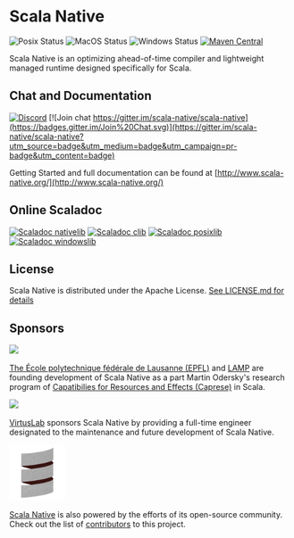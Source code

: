 # Scala Native

![Posix Status](https://github.com/scala-native/scala-native/actions/workflows/run-tests-linux.yml/badge.svg)
![MacOS Status](https://github.com/scala-native/scala-native/actions/workflows/run-tests-macos.yml/badge.svg)
![Windows Status](https://github.com/scala-native/scala-native/actions/workflows/run-tests-windows.yml/badge.svg)
[![Maven Central](https://img.shields.io/maven-central/v/org.scala-native/tools_2.12.svg)](https://maven-badges.herokuapp.com/maven-central/org.scala-native/tools_2.12)

Scala Native is an optimizing ahead-of-time compiler and lightweight managed runtime designed specifically for Scala.

## Chat and Documentation

[![Discord](https://img.shields.io/discord/632150470000902164.svg?label=&logo=discord&logoColor=ffffff&color=404244&labelColor=6A7EC2)](https://discord.gg/scala)
[![Join chat https://gitter.im/scala-native/scala-native](https://badges.gitter.im/Join%20Chat.svg)](https://gitter.im/scala-native/scala-native?utm_source=badge&utm_medium=badge&utm_campaign=pr-badge&utm_content=badge)

Getting Started and full documentation can be found at [http://www.scala-native.org/](http://www.scala-native.org/)


## Online Scaladoc

[![Scaladoc nativelib](https://javadoc.io/badge2/org.scala-native/nativelib_native0.4_2.13/javadoc.svg?label=nativelib)](https://javadoc.io/doc/org.scala-native/nativelib_native0.4_2.13)
[![Scaladoc clib](https://javadoc.io/badge2/org.scala-native/clib_native0.4_2.13/javadoc.svg?label=clib)](https://javadoc.io/doc/org.scala-native/clib_native0.4_2.13)
[![Scaladoc posixlib](https://javadoc.io/badge2/org.scala-native/posixlib_native0.4_2.13/javadoc.svg?label=posixlib)](https://javadoc.io/doc/org.scala-native/posixlib_native0.4_2.13)
[![Scaladoc windowslib](https://javadoc.io/badge2/org.scala-native/windowslib_native0.4_2.13/javadoc.svg?label=windowslib)](https://javadoc.io/doc/org.scala-native/windowslib_native0.4_2.13)



## License

Scala Native is distributed under the Apache License.
[See LICENSE.md for details](https://github.com/scala-native/scala-native/blob/main/LICENSE.md)

## Sponsors

[<img src="https://www.epfl.ch/wp/5.5/wp-content/themes/wp-theme-2018/assets/svg/epfl-logo.svg?refresh=now" width=200>][EPFL-Link]

[The École polytechnique fédérale de Lausanne (EPFL)][EPFL-Link] and [LAMP][EPFL_LAMP-Link] are founding development of Scala Native as a part Martin Odersky's research program of [Capatibilies for Resources and Effects (Caprese)][Caprese-Link] in Scala.


[<img src="https://raw.githubusercontent.com/VirtusLab/scala-cli/main/website/static/img/vl_logo_small.png" width=200>][VirtusLab-Link]

[VirtusLab][VirtusLab-Link] sponsors Scala Native by providing a full-time engineer designated to the maintenance and future development of Scala Native.

[<img src="https://raw.githubusercontent.com/scala-native/scala-native/main/docs/_static/logo.png" width=100>][ScalaNative-Link]

[Scala Native][ScalaNative-Link] is also powered by the efforts of its open-source community. Check out the list of [contributors][ScalaNative_contributors-Link] to this project.


[Caprese-Link]: https://www.slideshare.net/Odersky/capabilities-for-resources-and-effects-252161040
[EPFL-Link]: https://www.epfl.ch/en/ 
[EPFL_LAMP-Link]: https://www.epfl.ch/labs/lamp/
[VirtusLab-Link]: https://virtuslab.com/
[ScalaNative-Link]: https://scala-native.org/
[ScalaNative_contributors-Link]: https://github.com/scala-native/scala-native/graphs/contributors

